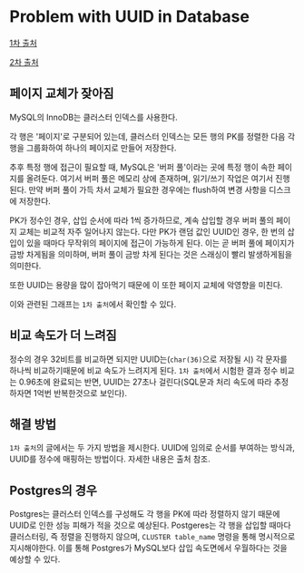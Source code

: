 # Problem with UUID in Database
[1차 출처](https://www.percona.com/blog/2019/11/22/uuids-are-popular-but-bad-for-performance-lets-discuss/)

[2차 출처](https://youtu.be/Y5mWz4vK10A)

## 페이지 교체가 잦아짐
MySQL의 InnoDB는 클러스터 인덱스를 사용한다.

각 행은 '페이지'로 구분되어 있는데, 클러스터 인덱스는 모든 행의 PK를 정렬한 다음 각 행을 그룹화하여 하나의 페이지로 만들어 저장한다.

추후 특정 행에 접근이 필요할 때, MySQL은 '버퍼 풀'이라는 곳에 특정 행이 속한 페이지를 올려둔다. 여기서 버퍼 풀은 메모리 상에 존재하며, 읽기/쓰기 작업은 여기서 진행된다. 만약 버퍼 풀이 가득 차서 교체가 필요한 경우에는 flush하여 변경 사항을 디스크에 저장한다.

PK가 정수인 경우, 삽입 순서에 따라 1씩 증가하므로, 계속 삽입할 경우 버퍼 풀의 페이지 교체는 비교적 자주 일어나지 않는다. 다만 PK가 랜덤 값인 UUID인 경우, 한 번의 삽입이 있을 때마다 무작위의 페이지에 접근이 가능하게 된다. 이는 곧 버퍼 풀에 페이지가 금방 차게됨을 의미하며, 버퍼 풀이 금방 차게 된다는 것은 스래싱이 빨리 발생하게됨을 의미한다.

또한 UUID는 용량을 많이 잡아먹기 때문에 이 또한 페이지 교체에 악영향을 미친다.

이와 관련된 그래프는 `1차 출처`에서 확인할 수 있다.

## 비교 속도가 더 느려짐
정수의 경우 32비트를 비교하면 되지만 UUID는(`char(36)`으로 저장될 시) 각 문자를 하나씩 비교하기때문에 비교 속도가 느려지게 된다. `1차 출처`에서 시험한 결과 정수 비교는 0.96초에 완료되는 반면, UUID는 27초나 걸린다(SQL문과 처리 속도에 따라 추정하자면 1억번 반복한것으로 보인다).

## 해결 방법
`1차 출처`의 글에서는 두 가지 방법을 제시한다. UUID에 임의로 순서를 부여하는 방식과, UUID를 정수에 매핑하는 방법이다. 자세한 내용은 출처 참조.

## Postgres의 경우
Postgres는 클러스터 인덱스를 구성해도 각 행을 PK에 따라 정렬하지 않기 때문에 UUID로 인한 성능 피해가 적을 것으로 예상된다. Postgeres는 각 행을 삽입할 때마다 클러스터링, 즉 정렬을 진행하지 않으며, `CLUSTER table_name` 명령을 통해 명시적으로 지시해야한다. 이를 통해 Postgres가 MySQL보다 삽입 속도면에서 우월하다는 것을 예상할 수 있다.
